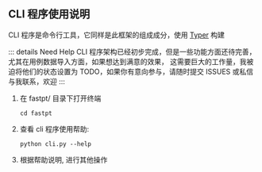 ## CLI 程序使用说明

CLI 程序是命令行工具，它同样是此框架的组成成分，使用 [Typer](https://typer.tiangolo.com/) 构建

::: details Need Help
CLI 程序架构已经初步完成，但是一些功能方面还待完善，尤其在用例数据导入方面，如果想达到满意的效果，
这需要巨大的工作量，我被迫将他们的状态设置为 TODO，如果你有意向参与，请随时提交 ISSUES 或私信与我联系，欢迎
:::

1. 在 fastpt/ 目录下打开终端
   ```shell
   cd fastpt
   ```
2. 查看 cli 程序使用帮助:

   ```shell
   python cli.py --help
   ```

3. 根据帮助说明, 进行其他操作
